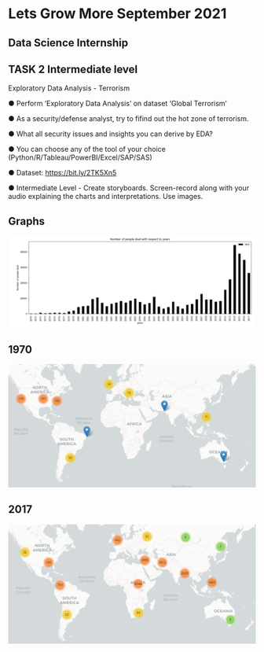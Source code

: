 # Lets Grow More September 2021
## Data Science Internship 

## TASK 2 Intermediate level

Exploratory Data Analysis - Terrorism  

● Perform ‘Exploratory Data Analysis’ on dataset ‘Global Terrorism’ 

● As a security/defense analyst, try to fifind out the hot zone of terrorism. 

● What all security issues and insights you can derive by EDA? 

● You can choose any of the tool of your choice (Python/R/Tableau/PowerBI/Excel/SAP/SAS) 

● Dataset: https://bit.ly/2TK5Xn5 

● Intermediate Level - Create storyboards. Screen-record along with your audio explaining the charts and interpretations. Use images. 


## Graphs

![Image of report](https://github.com/samarth3557/LetsGrowMore---SEPTEMBER-2021/blob/main/DS_TASK_2/Images/people%20died.png)

## 1970
![Image of report](https://github.com/samarth3557/LetsGrowMore---SEPTEMBER-2021/blob/main/DS_TASK_2/Images/1970.png)

## 2017
![Image of report](https://github.com/samarth3557/LetsGrowMore---SEPTEMBER-2021/blob/main/DS_TASK_2/Images/2017.png)
